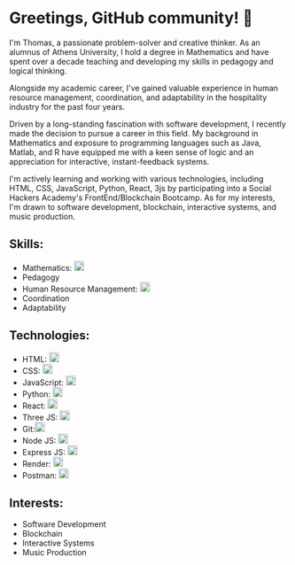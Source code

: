 # Greetings, GitHub community! 👋

I'm Thomas, a passionate problem-solver and creative thinker. As an alumnus of Athens University, I hold a degree in Mathematics and have spent over a decade teaching and developing my skills in pedagogy and logical thinking.

Alongside my academic career, I've gained valuable experience in human resource management, coordination, and adaptability in the hospitality industry for the past four years.

Driven by a long-standing fascination with software development, I recently made the decision to pursue a career in this field. My background in Mathematics and exposure to programming languages such as Java, Matlab, and R have equipped me with a keen sense of logic and an appreciation for interactive, instant-feedback systems.

I'm actively learning and working with various technologies, including HTML, CSS, JavaScript, Python, React, 3js by participating into a Social Hackers Academy's FrontEnd/Blockchain  Bootcamp. As for my interests, I'm drawn to software development, blockchain, interactive systems, and music production.

## Skills:

- Mathematics: <img src="https://upload.wikimedia.org/wikipedia/commons/thumb/f/fd/Math_2.png/640px-Math_2.png" width="18px" height="18px"/>
- Pedagogy
- Human Resource Management: <img src="https://upload.wikimedia.org/wikipedia/commons/thumb/b/b0/Human_resources.png/640px-Human_resources.png" width="18px" height="18px"/>
- Coordination
- Adaptability

## Technologies:

- HTML: <img src="https://upload.wikimedia.org/wikipedia/commons/3/38/HTML5_Badge.svg" width="18px" height="18px"/>
- CSS: <img src="https://upload.wikimedia.org/wikipedia/commons/d/d5/CSS3_logo_and_wordmark.svg" width="18px" height="18px"/>
- JavaScript: <img src="https://upload.wikimedia.org/wikipedia/commons/6/6a/JavaScript-logo.png" width="18px" height="18px"/>
- Python: <img src="https://upload.wikimedia.org/wikipedia/commons/0/0a/Python.svg" width="18px" height="18px"/>
- React: <img src="https://upload.wikimedia.org/wikipedia/commons/a/a7/React-icon.svg" width="18px" height="18px"/>
- Three JS: <img src="https://upload.wikimedia.org/wikipedia/commons/thumb/3/3f/Three.js_Icon.svg/512px-Three.js_Icon.svg.png?20211115112438" width="18px" height="18px"/>
- Git:<img src="https://upload.wikimedia.org/wikipedia/commons/thumb/0/03/Git_format.png/640px-Git_format.png" width="18px" height="18px"/>
- Node JS: <img src="https://upload.wikimedia.org/wikipedia/commons/thumb/7/70/Font_Awesome_5_brands_node-js.svg/640px-Font_Awesome_5_brands_node-js.svg.png" width="18px" height="18px"/>
- Express JS: <img src="https://upload.wikimedia.org/wikipedia/commons/6/64/Expressjs.png" width="18px" height="18px"/>
- Render: <img src="https://intellyx.com/wp-content/uploads/2019/08/Render-cloud-intellyx-BC-logo-300x157.png" width="18px" height="18px"/>
- Postman: <img src="https://cdn.worldvectorlogo.com/logos/postman.svg" width="18px" height="18px"/>

## Interests:

- Software Development
- Blockchain
- Interactive Systems
- Music Production
